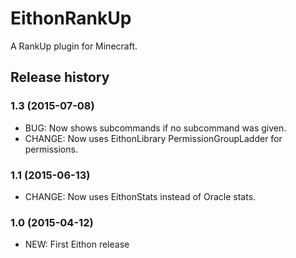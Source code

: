 # EithonRankUp

A RankUp plugin for Minecraft.

## Release history

### 1.3 (2015-07-08)

* BUG: Now shows subcommands if no subcommand was given.
* CHANGE: Now uses EithonLibrary PermissionGroupLadder for permissions.

### 1.1 (2015-06-13)

* CHANGE: Now uses EithonStats instead of Oracle stats.

### 1.0 (2015-04-12)

* NEW: First Eithon release
